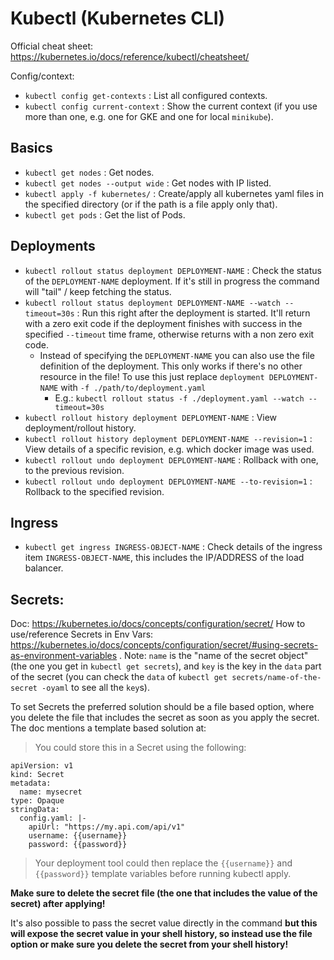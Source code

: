 # Kubectl (Kubernetes CLI)

Official cheat sheet: https://kubernetes.io/docs/reference/kubectl/cheatsheet/

Config/context:

- `kubectl config get-contexts` : List all configured contexts.
- `kubectl config current-context` : Show the current context (if you use more than one, e.g. one for GKE and one for local `minikube`).

## Basics

- `kubectl get nodes` : Get nodes.
- `kubectl get nodes --output wide` : Get nodes with IP listed.
- `kubectl apply -f kubernetes/` : Create/apply all kubernetes yaml files in the specified directory (or if the path is a file apply only that).
- `kubectl get pods` : Get the list of Pods.

## Deployments

- `kubectl rollout status deployment DEPLOYMENT-NAME` : Check the status of the `DEPLOYMENT-NAME` deployment. If it's still in progress the command will "tail" / keep fetching the status.
- `kubectl rollout status deployment DEPLOYMENT-NAME --watch --timeout=30s` : Run this right after the deployment is started. It'll return with a zero exit code if the deployment finishes with success in the specified `--timeout` time frame, otherwise returns with a non zero exit code.
  - Instead of specifying the `DEPLOYMENT-NAME` you can also use the file definition of the deployment. This only works if there's no other resource in the file! To use this just replace `deployment DEPLOYMENT-NAME` with `-f ./path/to/deployment.yaml`
    - E.g.: `kubectl rollout status -f ./deployment.yaml --watch --timeout=30s`
- `kubectl rollout history deployment DEPLOYMENT-NAME` : View deployment/rollout history.
- `kubectl rollout history deployment DEPLOYMENT-NAME --revision=1` : View details of a specific revision, e.g. which docker image was used.
- `kubectl rollout undo deployment DEPLOYMENT-NAME` : Rollback with one, to the previous revision.
- `kubectl rollout undo deployment DEPLOYMENT-NAME --to-revision=1` : Rollback to the specified revision.

## Ingress

- `kubectl get ingress INGRESS-OBJECT-NAME` : Check details of the ingress item `INGRESS-OBJECT-NAME`, this includes the IP/ADDRESS of the load balancer.

## Secrets:

Doc: https://kubernetes.io/docs/concepts/configuration/secret/
How to use/reference Secrets in Env Vars: https://kubernetes.io/docs/concepts/configuration/secret/#using-secrets-as-environment-variables . Note: `name` is the "name of the secret object" (the one you get in `kubectl get secrets`), and `key` is the key in the `data` part of the secret (you can check the `data` of `kubectl get secrets/name-of-the-secret -oyaml` to see all the `key`s).

To set Secrets the preferred solution should be a file based option, where you delete the file that includes the secret as soon as you apply the secret. The doc mentions a template based solution at:
  
> You could store this in a Secret using the following:

```
apiVersion: v1
kind: Secret
metadata:
  name: mysecret
type: Opaque
stringData:
  config.yaml: |-
    apiUrl: "https://my.api.com/api/v1"
    username: {{username}}
    password: {{password}}
```

> Your deployment tool could then replace the `{{username}}` and `{{password}}` template variables before running kubectl apply.

**Make sure to delete the secret file (the one that includes the value of the secret) after applying!**

It's also possible to pass the secret value directly in the command **but this will expose the secret value in your shell history, so instead use the file option or make sure you delete the secret from your shell history!**

